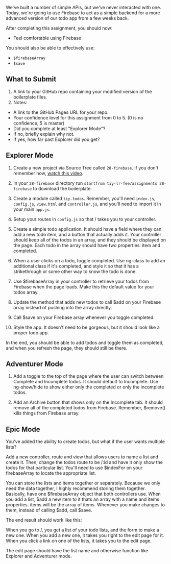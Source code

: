 We've built a number of simple APIs, but we've never interacted with one. Today, we're going to use Firebase to act as a simple backend for a more advanced version of our todo app from a few weeks back.

After completing this assignment, you should now:

* Feel comfortable using Firebase

You should also be able to effectively use:

* `$firebaseArray`
* `$save`

## What to Submit

1. A link to your GitHub repo containing your modified version of the boilerplate files.
2. Notes:
  * A link to the GitHub Pages URL for your repo.
  * Your confidence level for this assignment from 0 to 5. (0 is no confidence, 5 is master)
  * Did you complete at least "Explorer Mode"?
  * If no, briefly explain why not.
  * If yes, how far past Explorer did you get?  

## Explorer Mode

1. Create a new project via Source Tree called `28-firebase`. If you don't remember how, [watch this video](https://www.youtube.com/watch?v=Mp3LYUVKoKU).

2. In your `28-firebase` directory run `startfrom tiy-lr-fee/assignments 28-firebase` to download the boilerplate.

3. Create a module called `tiy.todos`. Remember, you'll need `index.js`, `config.js`, `view.html` and `controller.js`, and you'll need to import it in your main `app.js`.

4. Setup your routes in `config.js` so that / takes you to your controller.

5. Create a simple todo application. It should have a field where they can add a new todo item, and a button that actually adds it. Your controller should keep all of the todos in an array, and they should be displayed on the page. Each todo in the array should have two properties: item and completed.

6. When a user clicks on a todo, toggle completed. Use ng-class to add an additional class if it's completed, and style it so that it has a strikethrough or some other way to know the todo is done.

7. Use $firebaseArray in your controller to retrieve your todos from Firebase when the page loads. Make this the default value for your todos array.

8. Update the method that adds new todos to call $add on your Firebase array instead of pushing into the array directly.

9. Call $save on your Firebase array whenever you toggle completed.

10. Style the app. It doesn't need to be gorgeous, but it should look like a proper todo app.

In the end, you should be able to add todos and toggle them as completed, and when you refresh the page, they should still be there.

## Adventurer Mode

1. Add a toggle to the top of the page where the user can switch between Complete and Incomplete todos. It should default to Incomplete. Use ng-show/hide to show either only the completed or only the incomplete todos.

2. Add an Archive button that shows only on the Incomplete tab. It should remove all of the completed todos from Firebase. Remember, $remove() kills things from Firebase array.

## Epic Mode

You've added the ability to create todos, but what if the user wants multiple lists?

Add a new controller, route and view that allows users to name a list and create it. Then, change the todos route to be /:id and have it only show the todos for that particular list. You'll need to use $indexFor on your firebaseArray to locate the appropriate list.

You can store the lists and items together or separately. Because we only need the data together, I highly recommend storing them together. Basically, have one $firebaseArray object that both controllers use. When you add a list, $add a new item to it thats an array with a name and items properties. items will be the array of items. Whenever you make changes to them, instead of calling $add, call $save.

The end result should work like this:

When you go to /, you get a list of your todo lists, and the form to make a new one. When you add a new one, it takes you right to the edit page for it. When you click a link on one of the lists, it takes you to the edit page.

The edit page should have the list name and otherwise function like Explorer and Adventurer mode.
